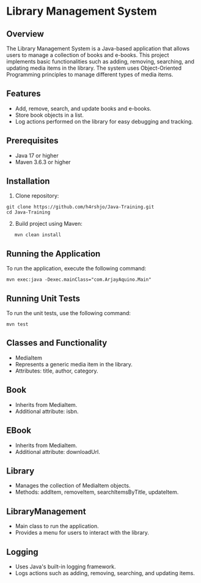 # Library Management System

## Overview

The Library Management System is a Java-based application that allows users to manage a collection of books and e-books. This project implements basic functionalities such as adding, removing, searching, and updating media items in the library. The system uses Object-Oriented Programming principles to manage different types of media items.

## Features
- Add, remove, search, and update books and e-books.
- Store book objects in a list.
- Log actions performed on the library for easy debugging and tracking.

## Prerequisites
- Java 17 or higher
- Maven 3.6.3 or higher

## Installation
1. Clone repository:
```
git clone https://github.com/h4rshjo/Java-Training.git
cd Java-Training
```
2. Build project using Maven:
```
   mvn clean install
```
## Running the Application
To run the application, execute the following command:
```
mvn exec:java -Dexec.mainClass="com.ArjayAquino.Main"
```
## Running Unit Tests
To run the unit tests, use the following command:
```
mvn test
```

## Classes and Functionality
- MediaItem
- Represents a generic media item in the library.
- Attributes: title, author, category.
## Book
- Inherits from MediaItem.
- Additional attribute: isbn.
## EBook
- Inherits from MediaItem.
- Additional attribute: downloadUrl.
## Library
- Manages the collection of MediaItem objects.
- Methods: addItem, removeItem, searchItemsByTitle, updateItem.
## LibraryManagement
- Main class to run the application.
- Provides a menu for users to interact with the library.
## Logging
- Uses Java's built-in logging framework.
- Logs actions such as adding, removing, searching, and updating items.
